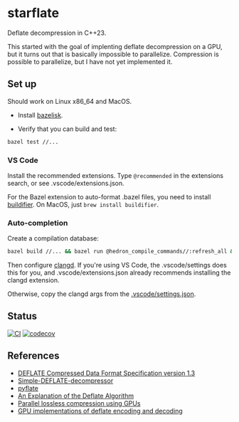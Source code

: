 # starflate

Deflate decompression in C++23.

This started with the goal of implenting deflate decompression on a GPU, but
it turns out that is basically impossible to parallelize. Compression is possible
to parallelize, but I have not yet implemented it.


## Set up

Should work on Linux x86_64 and MacOS.

* Install [bazelisk](https://github.com/bazelbuild/bazelisk/blob/master/README.md).

* Verify that you can build and test:
```sh
bazel test //...
```

### VS Code

Install the recommended extensions. Type `@recommended` in the extensions search, or see .vscode/extensions.json.

For the Bazel extension to auto-format .bazel files, you need to install [buildifier](https://github.com/bazelbuild/buildtools/releases).
On MacOS, just `brew install buildifier`.

### Auto-completion

Create a compilation database:

```sh
bazel build //... && bazel run @hedron_compile_commands//:refresh_all && bazel build //...
```

Then configure [clangd](https://clangd.llvm.org/).
If you're using VS Code, the .vscode/settings does this for you,
and .vscode/extensions.json already recommends installing the clangd extension.

Otherwise, copy the clangd args from the [.vscode/settings.json](.vscode/settings.json).

## Status

[![CI](https://github.com/garymm/starflate/actions/workflows/check.yml/badge.svg)](https://github.com/garymm/starflate/actions/workflows/check.yml) [![codecov](https://codecov.io/gh/garymm/starflate/graph/badge.svg?token=PGIMUPMNIF)](https://codecov.io/gh/garymm/starflate)


## References

* [DEFLATE Compressed Data Format Specification version 1.3](https://tools.ietf.org/html/rfc1951)
* [Simple-DEFLATE-decompressor](https://github.com/nayuki/Simple-DEFLATE-decompressor)
* [pyflate](https://github.com/garymm/pyflate)
* [An Explanation of the Deflate Algorithm](https://zlib.net/feldspar.html)
* [Parallel lossless compression using GPUs](https://on-demand.gputechconf.com/gtc/2014/presentations/S4459-parallel-lossless-compression-using-gpus.pdf)
* [GPU implementations of deflate encoding and decoding](https://doi.org/10.1002/cpe.7454)
